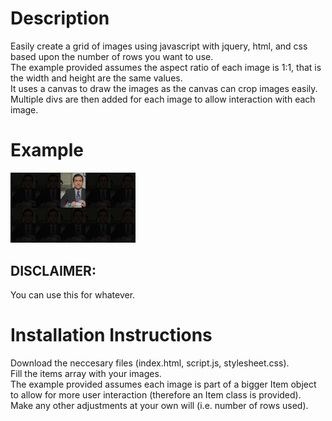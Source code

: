 <h1>Description</h1>
Easily create a grid of images using javascript with jquery, html, and css based upon the number of rows you want to use.<br>
The example provided assumes the aspect ratio of each image is 1:1, that is the width and height are the same values.<br>
It uses a canvas to draw the images as the canvas can crop images easily.<br>
Multiple divs are then added for each image to allow interaction with each image.
<h1>Example</h1>
<a href="http://jotran.github.io/javascript-image-grid/"><img src="example.png" alt="Example" width="200px"/></a>
<h2>DISCLAIMER:</h2> 
You can use this for whatever.
<h1>Installation Instructions</h1>
Download the neccesary files (index.html, script.js, stylesheet.css).<br>
Fill the items array with your images.<br>
The example provided assumes each image is part of a bigger Item object to allow for more user interaction (therefore an Item class is provided).<br>
Make any other adjustments at your own will (i.e. number of rows used).
